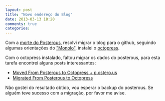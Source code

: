 ```yaml
---
layout: post
title: "Novo endereço do Blog"
date: 2013-03-13 18:20
comments: true
categories: 
---
```

Com a [morte do Posterous](http://blog.posterous.com/thanks-from-posterous), resolvi migrar o blog para o github, seguindo algumas orientações do ["Monolo"](http://italoqueiroz.github.com/), instalei o [octopress](http://octopress.org/).

Com o octopress instalado, faltou migrar os dados do posterous, para esta tarefa encontrei alguns posts interessantes:

* [Moved From Posterous to Octopress + p.ostero.us](http://blog.justin.kelly.org.au/moved-from-posterous-to-octopress-plus-p-dot-ostero-dot-us/)
* [Migrated From Posterous to Octopress](http://mockingeye.com/blog/2012/08/01/migrated-from-posterous-to-octopress/)

Não gostei do resultado obtido, vou esperar o backup do posterous. Se alguém teve sucesso com a migração, por favor me avise.
